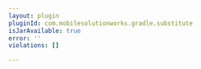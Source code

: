 ```yaml
---
layout: plugin
pluginId: com.mobilesolutionworks.gradle.substitute
isJarAvailable: true
error: ''
violations: []

---
```

